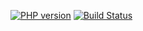 [![PHP version](https://badge.fury.io/ph/fphammerle%2Fhelpers.svg)](https://badge.fury.io/ph/fphammerle%2Fhelpers)
[![Build Status](https://travis-ci.org/fphammerle/php-helpers.svg?branch=master)](https://travis-ci.org/fphammerle/php-helpers)
